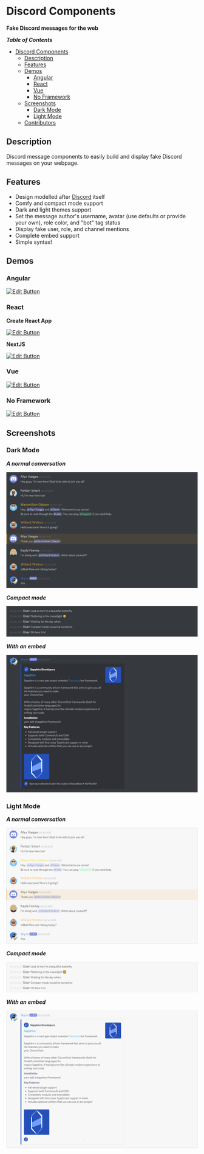 # Discord Components

**Fake Discord messages for the web**

**_Table of Contents_**

-   [Discord Components](#discord-components)
    -   [Description](#description)
    -   [Features](#features)
    -   [Demos](#demos)
        -   [Angular](#angular)
        -   [React](#react)
        -   [Vue](#vue)
        -   [No Framework](#no-framework)
    -   [Screenshots](#screenshots)
        -   [Dark Mode](#dark-mode)
        -   [Light Mode](#light-mode)
    -   [Contributors](#contributors)

## Description

Discord message components to easily build and display fake Discord messages on your webpage.

## Features

-   Design modelled after [Discord](https://discord.com/) itself
-   Comfy and compact mode support
-   Dark and light themes support
-   Set the message author's username, avatar (use defaults or provide your own), role color, and "bot" tag status
-   Display fake user, role, and channel mentions
-   Complete embed support
-   Simple syntax!

## Demos

### Angular

[![Edit Button](https://codesandbox.io/static/img/play-codesandbox.svg)](https://codesandbox.io/s/discord-components-angular-0xz0z)

### React

**Create React App**

[![Edit Button](https://codesandbox.io/static/img/play-codesandbox.svg)](https://codesandbox.io/s/discord-components-create-react-app-64k90)

**NextJS**

[![Edit Button](https://codesandbox.io/static/img/play-codesandbox.svg)](https://codesandbox.io/s/discord-components-nextjs-ovqfu)

### Vue

[![Edit Button](https://codesandbox.io/static/img/play-codesandbox.svg)](https://codesandbox.io/s/discord-components-vue-g1w48)

### No Framework

[![Edit Button](https://codesandbox.io/static/img/play-codesandbox.svg)](https://codesandbox.io/s/discord-components-static-nhwkl)

## Screenshots

### Dark Mode

**_A normal conversation_**

![](/assets/dark_mode/normal_conversation.png)

**_Compact mode_**

![](/assets/dark_mode/compact_mode.png)

**_With an embed_**

![](/assets/dark_mode/with_embed.png)

### Light Mode

**_A normal conversation_**

![](/assets/light_mode/normal_conversation.png)

**_Compact mode_**

![](/assets/light_mode/compact_mode.png)

**_With an embed_**

![](/assets/light_mode/with_embed.png)
